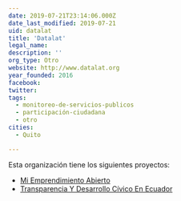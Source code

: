 ```yaml
---
date: 2019-07-21T23:14:06.000Z
date_last_modified: 2019-07-21
uid: datalat
title: 'Datalat'
legal_name: 
description: ''
org_type: Otro
website: http://www.datalat.org
year_founded: 2016
facebook: 
twitter: 
tags:
  - monitoreo-de-servicios-publicos
  - participación-ciudadana
  - otro
cities: 
  - Quito

---
```


Esta organización tiene los siguientes proyectos:

- [Mi Emprendimiento Abierto](/proyectos/mi-emprendimiento-abierto)
- [Transparencia Y Desarrollo Cívico En Ecuador](/proyectos/transparencia-y-desarrollo-civico-en-ecuador)
